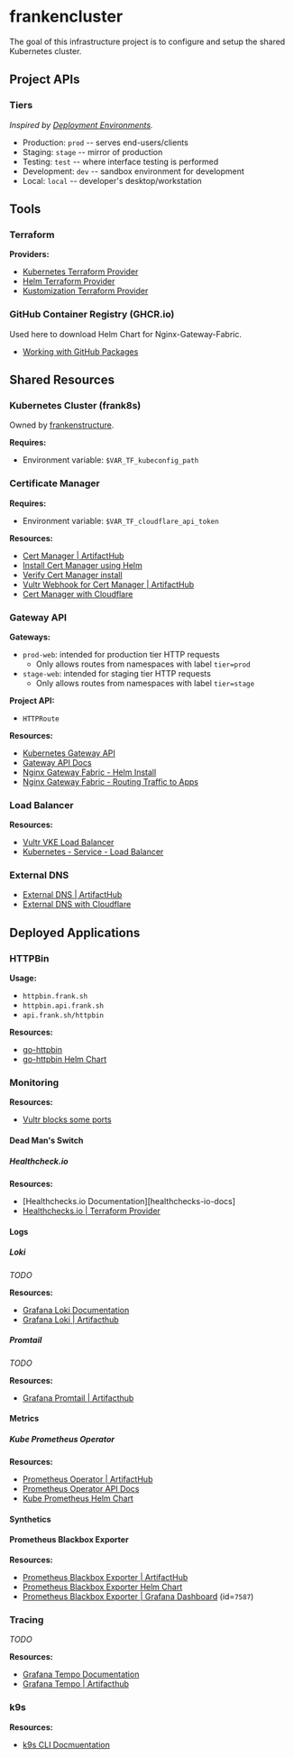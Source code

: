 # frankencluster

The goal of this infrastructure project is to configure and setup the shared
Kubernetes cluster.

## Project APIs

### Tiers

_Inspired by [Deployment Environments][wiki-deploy-envs]._

- Production: `prod` -- serves end-users/clients
- Staging: `stage` -- mirror of production
- Testing: `test` -- where interface testing is performed
- Development: `dev` -- sandbox environment for development
- Local: `local` -- developer's desktop/workstation

## Tools

### Terraform

**Providers:**

- [Kubernetes Terraform Provider][terraform-provider-k8s]
- [Helm Terraform Provider][terraform-provider-helm]
- [Kustomization Terraform Provider][terraform-provider-kustomization]

### GitHub Container Registry (GHCR.io)

Used here to download Helm Chart for Nginx-Gateway-Fabric.

- [Working with GitHub Packages][ghcr-docs-pkgs]

## Shared Resources

### Kubernetes Cluster (frank8s)

Owned by [frankenstructure](../frankenstructure).

**Requires:**

- Environment variable: `$VAR_TF_kubeconfig_path`

### Certificate Manager

**Requires:**

- Environment variable: `$VAR_TF_cloudflare_api_token`

**Resources:**

- [Cert Manager | ArtifactHub][artifacthub-cert-manager]
- [Install Cert Manager using Helm][cert-manager-helm-install]
- [Verify Cert Manager install][cert-manager-verify]
- [Vultr Webhook for Cert Manager | ArtifactHub][artifacthub-cert-manager-vultr-webhook]
- [Cert Manager with Cloudflare][cert-manager-cloudflare]

### Gateway API

**Gateways:**

- `prod-web`: intended for production tier HTTP requests
  - Only allows routes from namespaces with label `tier=prod`
- `stage-web`: intended for staging tier HTTP requests
  - Only allows routes from namespaces with label `tier=stage`

**Project API:**

- `HTTPRoute`

**Resources:**

- [Kubernetes Gateway API][k8s-gateway-api]
- [Gateway API Docs][gateway-api-docs]
- [Nginx Gateway Fabric - Helm Install][ngf-helm-install]
- [Nginx Gateway Fabric - Routing Traffic to Apps][ngf-routing]

### Load Balancer

**Resources:**

- [Vultr VKE Load Balancer][vultr-vke-lb]
- [Kubernetes - Service - Load Balancer][k8s-docs-svc-lb]

### External DNS

- [External DNS | ArtifactHub][artifacthub-external-dns]
- [External DNS with Cloudflare][external-dns-cloudflare]

## Deployed Applications

### HTTPBin

**Usage:**

- `httpbin.frank.sh`
- `httpbin.api.frank.sh`
- `api.frank.sh/httpbin`

**Resources:**

- [go-httpbin][httpbingo]
- [go-httpbin Helm Chart][httpbingo-helm-chart]

### Monitoring

**Resources:**

- [Vultr blocks some ports][vultr-blocked-ports]

#### Dead Man's Switch

##### Healthcheck.io

**Resources:**

- [Healthchecks.io Documentation][healthchecks-io-docs]
- [Healthchecks.io | Terraform Provider][terraform-provider-healthchecksio]

#### Logs

##### Loki

_TODO_

**Resources:**

- [Grafana Loki Documentation][loki-docs]
- [Grafana Loki | Artifacthub][artifacthub-loki]

##### Promtail

_TODO_

**Resources:**

- [Grafana Promtail | Artifacthub][artifacthub-promtail]

#### Metrics

##### Kube Prometheus Operator

**Resources:**

- [Prometheus Operator | ArtifactHub][artifacthub-kube-prom]
- [Prometheus Operator API Docs][kube-prom-docs-api]
- [Kube Prometheus Helm Chart][kube-prom-helm-chart]

#### Synthetics

#### Prometheus Blackbox Exporter

**Resources:**

- [Prometheus Blackbox Exporter | ArtifactHub][artifacthub-prom-blackbox]
- [Prometheus Blackbox Exporter Helm Chart][prom-blackbox-helm-chart]
- [Prometheus Blackbox Exporter | Grafana Dashboard][grafana-dash-prom-blackbox-exporter]
  (id=`7587`)

### Tracing

_TODO_

**Resources:**

- [Grafana Tempo Documentation][tempo-docs]
- [Grafana Tempo | Artifacthub][artifacthub-tempo]

### k9s

**Resources:**

- [k9s CLI Docmuentation][k9s-docs]

<!--- REFERENCE LINKS --->

[artifacthub-cert-manager-vultr-webhook]: https://artifacthub.io/packages/helm/vultr/cert-manager-webhook-vultr
[artifacthub-cert-manager]: https://artifacthub.io/packages/helm/cert-manager/cert-manager
[artifacthub-external-dns]: https://artifacthub.io/packages/helm/external-dns/external-dns
[artifacthub-kube-prom]: https://artifacthub.io/packages/helm/prometheus-community/kube-prometheus-stack
[artifacthub-loki]: https://artifacthub.io/packages/helm/grafana/loki
[artifacthub-prom-blackbox]: https://artifacthub.io/packages/helm/prometheus-community/prometheus-blackbox-exporter
[artifacthub-promtail]: https://artifacthub.io/packages/helm/grafana/promtail
[artifacthub-tempo]: https://artifacthub.io/packages/helm/grafana/tempo
[cert-manager-cloudflare]: https://cert-manager.io/docs/configuration/acme/dns01/cloudflare/#api-tokens
[cert-manager-helm-install]: https://cert-manager.io/docs/installation/helm/
[cert-manager-verify]: https://cert-manager.io/docs/installation/kubectl/#verify
[external-dns-cloudflare]: https://github.com/kubernetes-sigs/external-dns/blob/master/docs/tutorials/cloudflare.md#using-helm
[gateway-api-docs]: https://gateway-api.sigs.k8s.io/implementations/#nginx-gateway-fabric
[ghcr-docs-pkgs]: https://docs.github.com/en/packages/working-with-a-github-packages-registry/working-with-the-container-registry
[grafana-dash-prom-blackbox-exporter]: https://grafana.com/grafana/dashboards/7587-prometheus-blackbox-exporter/
[heathchecks-io-docs]: https://healthchecks.io/docs/
[httpbingo-helm-chart]: https://github.com/matheusfm/httpbin-chart
[httpbingo]: https://httpbingo.org/
[k8s-docs-svc-lb]: https://kubernetes.io/docs/concepts/services-networking/service/#loadbalancer
[k8s-gateway-api]: https://kubernetes.io/docs/concepts/services-networking/gateway/
[k9s-docs]: https://k9scli.io/
[kube-prom-docs-api]: https://prometheus-operator.dev/docs/api-reference/api/
[kube-prom-helm-chart]: https://github.com/prometheus-community/helm-charts/tree/main/charts/kube-prometheus-stack
[loki-docs]: https://grafana.com/docs/loki/latest/
[ngf-helm-install]: https://docs.nginx.com/nginx-gateway-fabric/installation/installing-ngf/helm/
[ngf-routing]: https://docs.nginx.com/nginx-gateway-fabric/how-to/traffic-management/routing-traffic-to-your-app/
[prom-blackbox-helm-chart]: https://github.com/prometheus-community/helm-charts/blob/main/charts/prometheus-blackbox-exporter/README.md
[tempo-docs]: https://grafana.com/oss/tempo/
[terraform-provider-healthchecksio]: https://registry.terraform.io/providers/kristofferahl/healthchecksio/latest/docs
[terraform-provider-helm]: https://registry.terraform.io/providers/hashicorp/helm/latest/docs
[terraform-provider-k8s]: https://registry.terraform.io/providers/hashicorp/kubernetes/latest/docs
[terraform-provider-kustomization]: https://registry.terraform.io/providers/kbst/kustomization/latest/docs
[vultr-blocked-ports]: https://docs.vultr.com/what-ports-are-blocked
[vultr-vke-lb]: https://docs.vultr.com/vultr-kubernetes-engine#vke-load-balancer
[wiki-deploy-envs]: https://en.wikipedia.org/wiki/Deployment_environment#Environments
